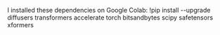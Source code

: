 I installed these dependencies on Google Colab:
!pip install --upgrade diffusers transformers accelerate torch bitsandbytes scipy safetensors xformers